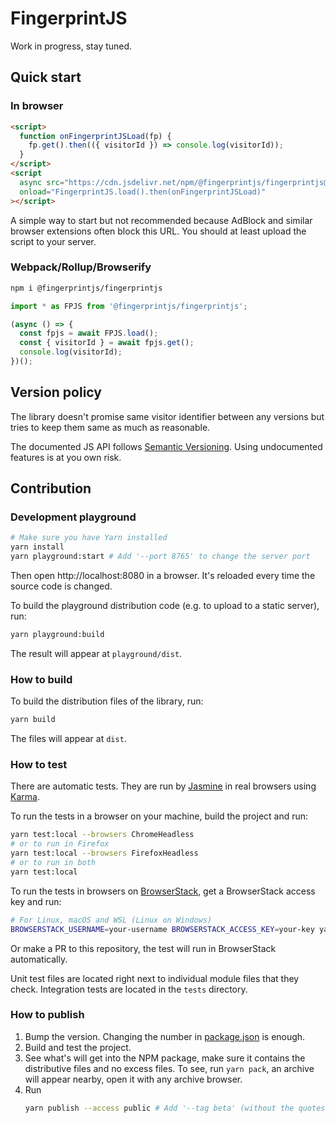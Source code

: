 # FingerprintJS

Work in progress, stay tuned.

## Quick start

### In browser

```html
<script>
  function onFingerprintJSLoad(fp) {
    fp.get().then(({ visitorId }) => console.log(visitorId));
  }
</script>
<script
  async src="https://cdn.jsdelivr.net/npm/@fingerprintjs/fingerprintjs@3.0.0-beta.2/dist/fp.min.js"
  onload="FingerprintJS.load().then(onFingerprintJSLoad)"
></script>
```

A simple way to start but not recommended because AdBlock and similar browser extensions often block this URL.
You should at least upload the script to your server.

### Webpack/Rollup/Browserify

```bash
npm i @fingerprintjs/fingerprintjs
```

```js
import * as FPJS from '@fingerprintjs/fingerprintjs';

(async () => {
  const fpjs = await FPJS.load();
  const { visitorId } = await fpjs.get();
  console.log(visitorId);
})();
```

## Version policy

The library doesn't promise same visitor identifier between any versions
but tries to keep them same as much as reasonable.

The documented JS API follows [Semantic Versioning](https://semver.org).
Using undocumented features is at you own risk.

## Contribution

### Development playground

```bash
# Make sure you have Yarn installed
yarn install
yarn playground:start # Add '--port 8765' to change the server port
```

Then open http://localhost:8080 in a browser.
It's reloaded every time the source code is changed.

To build the playground distribution code (e.g. to upload to a static server), run:

```bash
yarn playground:build
```

The result will appear at `playground/dist`.

### How to build

To build the distribution files of the library, run:

```bash
yarn build
```

The files will appear at `dist`.

### How to test

There are automatic tests.
They are run by [Jasmine](https://jasmine.github.io) in real browsers using [Karma](https://karma-runner.github.io).

To run the tests in a browser on your machine, build the project and run:
```bash
yarn test:local --browsers ChromeHeadless
# or to run in Firefox
yarn test:local --browsers FirefoxHeadless
# or to run in both
yarn test:local
```

To run the tests in browsers on [BrowserStack](https://www.browserstack.com), get a BrowserStack access key and run:
```bash
# For Linux, macOS and WSL (Linux on Windows)
BROWSERSTACK_USERNAME=your-username BROWSERSTACK_ACCESS_KEY=your-key yarn test:browserstack
```
Or make a PR to this repository, the test will run in BrowserStack automatically.

Unit test files are located right next to individual module files that they check.
Integration tests are located in the `tests` directory.

### How to publish

1. Bump the version. Changing the number in [package.json](package.json) is enough.
2. Build and test the project.
3. See what's will get into the NPM package, make sure it contains the distributive files and no excess files.
    To see, run `yarn pack`, an archive will appear nearby, open it with any archive browser.
4. Run
    ```bash
    yarn publish --access public # Add '--tag beta' (without the quotes) if you release a beta version
    ```
